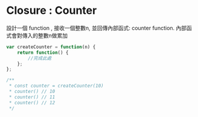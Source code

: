 # Closure : Counter

設計一個 function , 接收一個整數n, 並回傳內部函式: counter function. 內部函式會對傳入的整數n做累加

```javascript
var createCounter = function(n) {
    return function() {
        //完成此處
    };
};

/** 
 * const counter = createCounter(10)
 * counter() // 10
 * counter() // 11
 * counter() // 12
 */
```